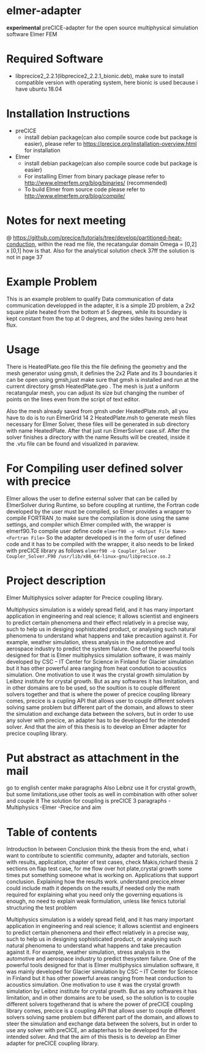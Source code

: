 # elmer-adapter
**experimental** preCICE-adapter for the open source multiphysical simulation software Elmer FEM

# Required Software
* libprecice2_2.2.1(libprecice2_2.2.1_bionic.deb), make sure to install compatible version with operating system, here bionic is used because i have ubuntu 18.04


# Installation Instructions
* preCICE
    * install debian package(can also compile source code but package is easier), please refer to https://precice.org/installation-overview.html for installation
* Elmer
    * install debian package(can also compile source code but package is easier)
    * For installing Elmer from binary package please refer to http://www.elmerfem.org/blog/binaries/ (recommended)
    * To build Elmer from source code please refer to http://www.elmerfem.org/blog/compile/    



# Notes for next meeting

@ https://github.com/precice/tutorials/tree/develop/partitioned-heat-conduction, within the read me file, the recatangular domain Omega = [0,2] x [0,1] how is that.
Also for the analytical solution check 37ff the solution is not in page 37

# Example Problem
This is an example problem to qualify Data communication of data communication
developped in the adapter, it is a simple 2D problem, a 2x2 square plate
heated from the bottom at 5 degrees, while its boundary is kept constant
from the top at 0 degrees, and the sides having zero heat flux.

# Usage
There is HeatedPlate.geo file this the file defining the geometry and the 
mesh generator using gmsh, it definies the 2x2 Plate and its 3 boundaries
it can be open using gmsh,just make sure that gmsh is installed and 
run at the current directory gmsh HeatedPlate.geo . The mesh is just a uniform
recatangular mesh, you can adjust its size but changing the number of points
on the lines even from the script of text editor.

Also the mesh already saved from gmsh under HeatedPlate.msh, all you have to do
is to run ElmerGrid 14 2 HeatedPlate.msh to generate mesh files necessary for
Elmer Solver, these files will be generated in sub directory with name HeatedPlate. After that just run ElmerSolver case.sif. After the solver finishes
a directory with the name Results will be created, inside it the .vtu file
can be found and visualized in paraview.

# For Compiling user defined solver with precice
Elmer allows the user to define external solver that can be called by ElmerSolver during Runtime, so before coupling at runtime, the Fortran code
developed by the user must be compiled, so Elmer provides a wrapper to compile FORTRAN ,to make sure the compilation is done using the same settings, and compiler which Elmer compiled with, the wrapper is elmerf90.To compile user define code
`elmerf90 -o <Output File Name> <Fortran File>`
So the adapter developed is in the form of user defined code and it has to be compiled with the wrapper, it also needs to be linked with preCICE library as follows
`elmerf90 -o Coupler_Solver Coupler_Solver.F90 /usr/lib/x86_64-linux-gnu/libprecice.so.2`

# Project description
Elmer Multiphysics solver adapter for Precice coupling library.

Multiphysics simulation is a widely spread field, and it has many important application in engineering and real science; it allows scientist and engineers 
to predict certain phenomena and their effect relatively in a precise way, such to help us in desiging sophistcated product, or analysing such natural phenomena 
to understand what happens and take precaution against it. For example, weather simulation, stress analysis in the automotive and aerospace industry to predict the
system fialure. One of the powerful tools designed for that is Elmer multiphysics simulation software, it was mainly developed by CSC – IT Center for Science in Finland 
for Glacier simulation but it has other powerful area ranging from heat condution to acoustics simulation. One motivation to use it was the crystal growth simulation 
by Leibnz institute for crystal growth. But as any softwares it has limitation, and in other domains are to be used, so the soultion is to couple different solvers together
and that is where the power of precice coupling libreary comes, precice is a cupling API that allows user to couple different solvers solving same problem 
but different part of the domain, and allows to steer the simulation and exchange data between the solvers, but in order to use any solver with precice, an adapter
has to be developed for the intended solver. And that the aim of this thesis is to develop an Elmer adapter for precice coupling library. 

# Put abstract as attachment in the mail
go to english center
make paragraphs
Also Leibnz use it for crystal growth, but some limitations,use other tools as well in combination with other solver and couple it
The solution for coupling is preCICE
3 paragraphs 
-Multiphysics
-Elmer
-Precice and aim

# Table of contents
Introduction
In between
Conclusion
think the thesis from the end, what i want to contribute to scientific community, adapter and
tutorials, section with results, application, chapter of test cases, check Makis,richard thesis
2 sections on flap test case, for me flow over hot plate,crystal growth
some times put something someone what is working on.
Applications that support conclusion.
Explaining how the results work.
understand precice,elmer
could include math it depends on the results,if needed only the math required for explaining what you need
only the governing equations is enough, no need to explain weak formulation, unless like fenics tutorial
structuring the test problem

Multiphysics simulation is a widely spread field, and it has many important application in engineering and real science; it allows scientist and engineers to predict certain phenomena and their effect relatively in a precise way, such to help us in designing sophisticated product, or analysing such natural phenomena to understand what happens and take precaution against it. For example, weather simulation, stress analysis in the automotive and aerospace industry to predict thesystem failure. One of the powerful tools designed for that is Elmer multiphysics simulation software, it was mainly developed for Glacier simulation by CSC – IT Center for Science in Finland but it has other powerful areas ranging from heat conduction to acoustics simulation. One motivation to use it was the crystal growth simulation by Leibnz institute for crystal growth. But as any softwares it has limitation, and in other domains are to be used, so the solution is to couple different solvers togetherand that is where the power of preCICE coupling library comes, precice is a coupling API that allows user to couple different solvers solving same problem but different part of the domain, and allows to steer the simulation and exchange data between the solvers, but in order to use any solver with preCICE, an adapterhas to be developed for the intended solver. And that the aim of this thesis is to develop an Elmer adapter for preCICE coupling library. 